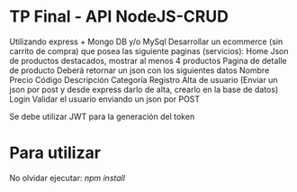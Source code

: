 # TP Final - API NodeJS-CRUD
Utilizando express + Mongo DB y/o MySql Desarrollar un ecommerce (sin carrito de compra) que posea las siguiente paginas (servicios):
    Home
        Json de productos destacados, mostrar al menos 4 productos
    Pagina de detalle de producto
        Deberá retornar un json con los siguientes datos
            Nombre
            Precio
            Código
            Descripción
            Categoría
    Registro 
        Alta de usuario (Enviar un json por post y desde express darlo de alta, crearlo en la base de datos)
    Login
        Validar el usuario enviando un json por POST

Se debe utilizar JWT para la generación del token

# Para utilizar
No olvidar ejecutar: *npm install*

 
